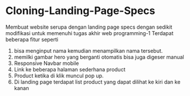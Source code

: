 # Cloning-Landing-Page-Specs
Membuat website serupa dengan landing page specs dengan sedikit modifikasi untuk memenuhi tugas akhir web programming-1
Terdapat beberapa fitur seperti
1. bisa menginput nama kemudian menampilkan nama tersebut.
2. memilki gambar hero yang berganti otomatis bisa juga digeser manual
3. Responsive Navbar mobile
4. Link ke beberapa halaman sederhana product
5. Product ketika di klik muncul pop up.
6. Di landing page terdapat list product yang dapat dilihat ke kiri dan ke kanan
